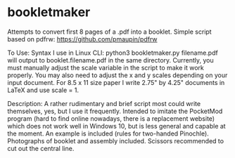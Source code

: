 # bookletmaker
Attempts to convert first 8 pages of a .pdf into a booklet. Simple script based on pdfrw: https://github.com/pmaupin/pdfrw

To Use: Syntax I use in Linux CLI: python3 bookletmaker.py filename.pdf will output to booklet.filename.pdf in the same directory. Currently, you must manually adjust the scale variable in the script to make it work properly. You may also need to adjust the x and y scales depending on your input document. For 8.5 x 11 size paper I write 2.75" by 4.25" documents in LaTeX and use scale = 1.

Description: A rather rudimentary and brief script most could write themselves, yes, but I use it frequently. Intended to imitate the PocketMod program (hard to find online nowadays, there is a replacement website) which does not work well in Windows 10, but is less general and capable at the moment. An example is included (rules for two-handed Pinochle). Photographs of booklet and assembly included. Scissors recommended to cut out the central line. 


